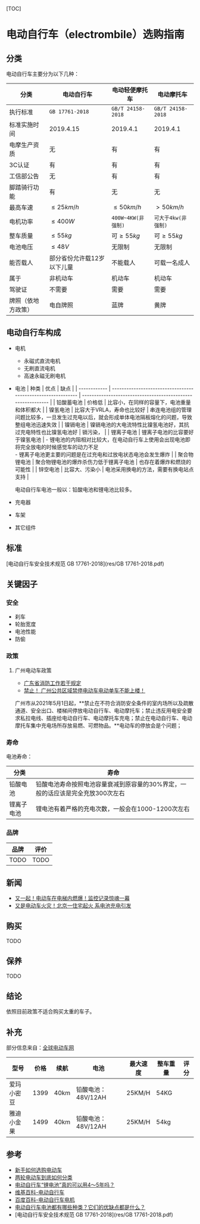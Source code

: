 [TOC]

# 电动自行车（electrombile）选购指南



## 分类

电动自行车主要分为以下几种：  

| 分类               | 电动自行车                 | 电动轻便摩托车     | 电动摩托车          |
| ------------------ | -------------------------- | ------------------ | ------------------- |
| 执行标准           | `GB 17761-2018`            | `GB/T 24158-2018`  | `GB/T 24158-2018`   |
| 标准实施时间       | 2019.4.15                  | 2019.4.1           | 2019.4.1            |
| 电摩生产资质       | 无                         | 有                 | 有                  |
| 3C认证             | 有                         | 有                 | 有                  |
| 工信部公告         | 无                         | 有                 | 有                  |
| 脚踏骑行功能       | 有                         | 无                 | 无                  |
| 最高车速           | $\leq 25km/h$              | $\leq 50km/h$      | $> 50km/h$          |
| 电机功率           | $\leq 400W$                | `400W~4KW​(非强制)` | `可大于4kw(非强制)` |
| 整车质量           | $\leq 55 kg$               | 可$\geq 55kg$      | 可$\geq 55kg$       |
| 电池电压           | $\leq 48V$                 | 无限制             | 无限制              |
| 能否载人           | 部分省份允许载12岁以下儿童 | 不能载人           | 可载一名成人        |
| 属于               | 非机动车                   | 机动车             | 机动车              |
| 驾驶证             | 不需要                     | 需要               | 需要                |
| 牌照（依地方政策） | 电自牌照                   | 蓝牌               | 黄牌                |



## 电动自行车构成

- 电机
    - 永磁式直流电机
    - 无刷直流电机
    - 高速永磁无刷电机
    
- 电池
    | 种类         | 优点                                                         | 缺点                                                         |
    | ------------ | ------------------------------------------------------------ | ------------------------------------------------------------ |
    | 铅酸蓄电池   | 价格低                                                       | 比容小，在同样的容量下，电池重量和体积都大                   |
    | 镍氢电池     | 比容大于VRLA，寿命也比较好                                   | 串连电池组的管理问题比较多，一旦发生过充电以后，就会形成单体电池隔板熔化的问题，导致整组电池迅速失效 |
    | 镍镉电池     | 镍镉电池的大电流特性比镍氢电池好，其抗过充电特性也比镍氢电池好 | 镉污染，                                                     |
    | 锂离子电池   | 锂离子电池的比容要好于镍氢电池                               | - 锂电池的内阻相对比较大，在电动自行车上使用会出现电池即将完全放电的时候感觉车的动力不足<br>- 锂离子电池更主要的问题是在过充电和过放电状态电池会发生爆炸 |
    | 聚合物锂电池 | 聚合物锂电池的爆炸杀伤力低于锂离子电池                       | 也存在着爆炸和燃烧的可能性                                   |
    | 锌空电池     | 比容大、污染小                                               | 电池采用换电的方法，需要有换电站点支持                       |

    电动自行车电池一般以：铅酸电池和锂电池比较多。

- 充电器

- 车架

- 其它组件



## 标准

[电动自行车安全技术规范 GB 17761-2018](res/GB 17761-2018.pdf)

## 关键因子

### 安全

- 刹车
- 轮胎宽度
- 电池性能
- 防偷

### 政策

1. 广州电动车政策

    - [广东省消防工作若干规定](http://www.gd.gov.cn/xxts/content/post_3237139.html)
    - [禁止！ 广州公共区域禁停电动车电动单车不能上楼！](https://new.qq.com/rain/a/20210514A03A9400)

    广州市从2021年5月1日起，**禁止在不符合消防安全条件的室内场所以及疏散通道、安全出口、楼梯间停放电动自行车、电动摩托车；禁止违反用电安全要求私拉电线、插座给电动自行车、电动摩托车充电；禁止在电动自行车、电动摩托车集中充电场所存放易燃、可燃物品。**电动车的停放会是个问题；

### 寿命

电池寿命：

| 分类       | 寿命                                                         |
| ---------- | ------------------------------------------------------------ |
| 铅酸电池   | 铅酸电池寿命按照电池容量衰减到原容量的30%界定，一般的话应该是完全充放300次左右 |
| 锂离子电池 | 锂电池有着严格的充电次数，一般会在1000-1200次左右            |

### 品牌

| 品牌 | 评价 |
| ---- | ---- |
| TODO | TODO |



## 新闻

- [又一起！电动车在电梯内燃爆！监控记录惊魂一幕](https://china.huanqiu.com/article/436VvmKqs4K)
- [又是电动车火灾！北京一住宅起火 系电池充电引发](http://finance.eastmoney.com/a/202105171925030135.html)



## 购买

TODO



## 保养

TODO



## 结论

依照目前政策不适合购买太重的车子。



## 补充

部分信息来自：[全球电动车网](https://www.qqddc.com/pro.do?id=14990)

| 型号       | 价格 | 续航 | 电池               | 最大速度 | 整车重量 | 评分 |
| ---------- | ---- | ---- | ------------------ | -------- | -------- | ---- |
| 爱玛小密豆 | 1399 | 40km | 铅酸电池：48V/12AH | 25KM/H   | 54KG     |      |
| 雅迪小金果 | 1499 | 40km | 铅酸电池：48V/12AH | 25KM/H   | 54kg     |      |



## 参考

- [新手如何选购电动车](https://zhuanlan.zhihu.com/p/83527619)
- [两轮电动车到底如何分类](https://www.qqddc.com/html/news/201910/news_55390.html)
- [电动自行车“锂电池”真的可以用4～5年吗？](https://zhuanlan.zhihu.com/p/39313660)
- [维基百科-电动自行车](https://zh.wikipedia.org/wiki/%E7%94%B5%E5%8A%A8%E8%87%AA%E8%A1%8C%E8%BD%A6)
- [百度百科-电动自行车电机](https://baike.baidu.com/item/%E7%94%B5%E5%8A%A8%E8%BD%A6%E7%94%B5%E6%9C%BA)
- [电动自行车电池都有哪些种类？它们的优缺点都是什么？](http://www.easybuybike.com/weixiu/battery-type.html)
- [电动自行车安全技术规范 GB 17761-2018](res/GB 17761-2018.pdf)

